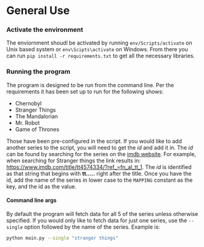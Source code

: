 # General Use

### Activate the environment

The enviornment shoudl be activated by running `env/Scripts/activate` on Unix based system or `env\Scipts\activate` on Windows. From there you can run `pip install -r requirements.txt` to get all the necessary libraries. 

### Running the program

The program is designed to be run from the command line. Per the requirements it has been set up to run for the following shows:

- Chernobyl
- Stranger Things
- The Mandalorian
- Mr. Robot
- Game of Thrones

Those have been pre-configured in the script. If you would like to add another series to the script, you will need to get the *id* and add it in. The *id* can be found by searching for the series on the [imdb website](www.imdb.com). For example, when searching for Stranger things the link results in: https://www.imdb.com/title/tt4574334/?ref_=fn_al_tt_1. The *id* is identified as that string that begins with **tt.....** right after the title. Once you have the id, add the name of the series in lower case to the `MAPPING` constant as the key, and the id as the value. 

#### Command line args
By default the program will fetch data for all 5 of the series unless otherwise specified. If you would only like to fetch data for just one series, use the `--single` option followed by the name of the series. Example is: 

```bash
python main.py --single "stranger things"
```

